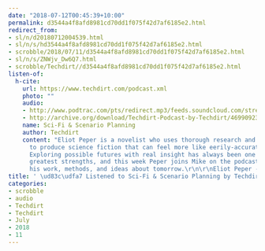 ```yaml
---
date: "2018-07-12T00:45:39+10:00"
permalink: d3544a4f8afd8981cd70dd1f075f42d7af6185e2.html
redirect_from:
- sl/n/d20180712004539.html
- sl/n/s/hd3544a4f8afd8981cd70dd1f075f42d7af6185e2.html
- scrobble/2018/07/11/d3544a4f8afd8981cd70dd1f075f42d7af6185e2.html
- sl/n/s/ZNWjv_Dw6Q7.html
- scrobble/Techdirt//d3544a4f8afd8981cd70dd1f075f42d7af6185e2.html
listen-of:
  h-cite:
    url: https://www.techdirt.com/podcast.xml
    photo: ""
    audio:
    - http://www.podtrac.com/pts/redirect.mp3/feeds.soundcloud.com/stream/469909236-techdirt-sci-fi-scenario-planning.mp3
    - http://archive.org/download/Techdirt-Podcast-by-Techdirt/469909236-techdirt-sci-fi-scenario-planning.mp3
    name: Sci-Fi & Scenario Planning
    author: Techdirt
    content: "Eliot Peper is a novelist who uses thorough research and creative thinking
      to produce science fiction that can feel more like eerily-accurate prognostication.
      Exploring possible futures with real insight has always been one of sci-fi's
      greatest strengths, and this week Peper joins Mike on the podcast to discuss
      his work, methods, and ideas about tomorrow.\r\n\r\nEliot Peper - http://www.eliotpeper.com/"
title: ' \ud83c\udfa7 Listened to Sci-Fi & Scenario Planning by Techdirt From Techdirt'
categories:
- scrobble
- audio
- Techdirt
- Techdirt
- July
- 2018
- 11
---
```

